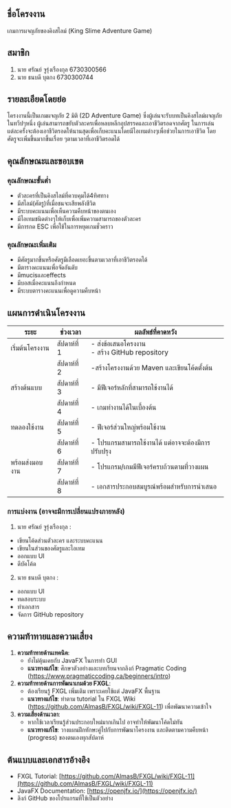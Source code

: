 ## ชื่อโครงงาน
เกมการผจญภัยของคิงสไลม์ (King Slime Adventure Game)
## สมาชิก

1. นาย ศรัณย์ จูรุ่งเรืองกุล 6730300566
2. นาย ธนบดี บุตกง 6730300744

## รายละเอียดโดยย่อ

โครงงานนี้เป็นเกมผจญภัย 2 มิติ (2D Adventure Game) ซึ่งผู้เล่นจะรับบทเป็นคิงสไลม์ผจญภัยในทวีปๆหนึ่ง ผู้เล่นสามารถขยับตัวละครเพื่อหลบหลีกอุปสรรคและเอาชีวิตรอดจากศัตรู ในการเล่นแต่ละครั้งจะต้องเอาชีวิตรอดให้นานสุดเพื่อเก็บคะแนนโดยมีไอเทมต่างๆเพื่อช่วยในการเอาชีวิต 	โดยศัตรูจะเพิ่มขึ้นมากขึ้นเรื่อย ๆตามเวลาที่เอาชีวิตรอดได้
## คุณลักษณะและขอบเขต

### คุณลักษณะขั้นต่ำ

-	ตัวละครที่เป็นคิงสไลม์ที่ควบคุมได้4ทิศทาง
-	มีสไลม์(ศัตรู)ที่เมื่อชนจะเสียพลังชีวิต
-	มีระบบคะแนนเพื่อเห็นความคืบหน้าของตนเอง
-	มีไอเทมชนิดต่างๆให้เก็บเพื่อเพิ่มความสามารถของตัวละคร
-	มีการกด ESC เพื่อใช้ในการหยุดเกมชั่วคราว

### คุณลักษณะเพิ่มเติม

-	มีศัตรูมากขึ้นหรือศัตรูมีเลือดเยอะขึ้นตามเวลาที่เอาชีวิตรอดได้
-	มีตารางคะแนนเพื่อจัดอันดับ
-   มีmucisและeffects
-   มีบอสเมื่อคะแนนถึงกำหนด
-   มีระบบตารางคะแนนเพื่อดูความคืบหน้า



## แผนการดำเนินโครงงาน


| **ระยะ**        | **ช่วงเวลา**   | **ผลลัพธ์ที่คาดหวัง**                                                                            |
| --------------- | -------------- | ------------------------------------------------------------------------------------------------ |
| เริ่มต้นโครงงาน | สัปดาห์ที่ 1 | - ส่งข้อเสนอโครงงาน<br>- สร้าง GitHub repository<br> |
|              | สัปดาห์ที่ 2 | -สร้างโครงงานด้วย Maven และเขียนโค้ดตั้งต้น |
| สร้างต้นแบบ     | สัปดาห์ที่ 3 | - มีฟีเจอร์หลักที่สามารถใช้งานได้                  |
|               | สัปดาห์ที่ 4  | - เกมทำงานได้ในเบื้องต้น                       |
| ทดลองใช้งาน     | สัปดาห์ที่ 5 | - ฟีเจอร์ส่วนใหญ่พร้อมใช้งาน<br>          |
|                | สัปดาห์ที่ 6 | - โปรแกรมสามารถใช้งานได้ แต่อาจจะต้องมีการปรับปรุง |
| พร้อมส่งมอบงาน  | สัปดาห์ที่ 7 | - โปรแกรม/เกมมีฟีเจอร์ครบถ้วนตามที่วางแผน<br>           |
|                | สัปดาห์ที่ 8 | - เอกสารประกอบสมบูรณ์พร้อมสำหรับการนำเสนอ|

### การแบ่งงาน (อาจจะมีการเปลี่ยนแปรงภายหลัง)

1. นาย ศรัณย์ จูรุ่งเรืองกุล :
-	เขียนโค้ดส่วนตัวละคร และระบบคะแนน 
-   เขียนในส่วนของศัตรูและไอเทม
-	ออกแบบ UI
-	ดีบัคโค้ด


2. นาย ธนบดี บุตกง :
-	ออกแบบ UI
-	ทดสอบระบบ
-	ทำเอกสาร
-   จัดการ GitHub repository


## ความท้าทายและความเสี่ยง

1. **ความท้าทายด้านเทคนิค**:
    - ยังไม่คุ้นเคยกับ JavaFX ในการทำ GUI
    - **แนวทางแก้ไข**: ศึกษาตัวอย่างและบทเรียนจากลิงก์ Pragmatic Coding (https://www.pragmaticcoding.ca/beginners/intro)
2. **ความท้าทายด้านการพัฒนาเกมด้วย FXGL**:
    - ต้องเรียนรู้ FXGL เพิ่มเติม เพราะเคยใช้แต่ JavaFX พื้นฐาน
    - **แนวทางแก้ไข**: ทำตาม tutorial ใน FXGL Wiki (https://github.com/AlmasB/FXGL/wiki/FXGL-11) เพื่อพัฒนาความเข้าใจ
3. **ความเสี่ยงด้านเวลา**:
    - หากใช้เวลาเรียนรู้ส่วนประกอบใหม่มากเกินไป อาจทำให้พัฒนาโค้ดไม่ทัน
    - **แนวทางแก้ไข**: วางแผนฝึกทักษะคู่ไปกับการพัฒนาโครงงาน และติดตามความคืบหน้า (progress) ของตนเองทุกสัปดาห์

## ต้นแบบและเอกสารอ้างอิง

- FXGL Tutorial: [https://github.com/AlmasB/FXGL/wiki/FXGL-11](https://github.com/AlmasB/FXGL/wiki/FXGL-11)
- JavaFX Documentation: [https://openjfx.io/](https://openjfx.io/)
- ลิงก์ GitHub ของโปรแกรมที่ใช้เป็นตัวอย่าง
